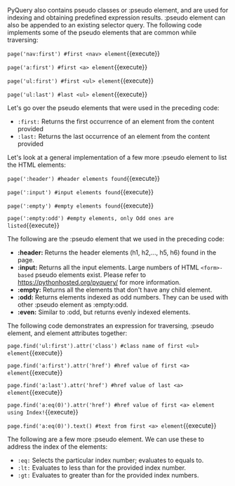 
PyQuery also contains pseudo classes or :pseudo element, and are used for indexing and obtaining predefined expression results. :pseudo element can also be appended to an existing selector query. The following code implements some of the pseudo elements that are common while traversing:

`page('nav:first') #first <nav> element`{{execute}}

`page('a:first') #first <a> element`{{execute}}

`page('ul:first') #first <ul> element`{{execute}}

`page('ul:last') #last <ul> element`{{execute}}

Let's go over the pseudo elements that were used in the preceding code:

- `:first:` Returns the first occurrence of an element from the content provided
- `:last:` Returns the last occurrence of an element from the content provided

Let's look at a general implementation of a few more :pseudo element to list the HTML elements:

`page(':header') #header elements found`{{execute}}

`page(':input') #input elements found`{{execute}}

`page(':empty') #empty elements found`{{execute}}

`page(':empty:odd') #empty elements, only Odd ones are listed`{{execute}}


The following are the :pseudo element that we used in the preceding code:

- **:header:** Returns the header elements (h1, h2,..., h5, h6) found in the page.
- **:input:** Returns all the input elements. Large numbers of HTML `<form>-based` pseudo elements exist. Please refer to https://pythonhosted.org/pyquery/ for more information.
- **:empty:** Returns all the elements that don't have any child element.
- **:odd:** Returns elements indexed as odd numbers. They can be used with other :pseudo element as :empty:odd.
- **:even:** Similar to :odd, but returns evenly indexed elements.

The following code demonstrates an expression for traversing, :pseudo element, and element attributes together:


`page.find('ul:first').attr('class') #class name of first <ul> element`{{execute}}

`page.find('a:first').attr('href') #href value of first <a> element`{{execute}}

`page.find('a:last').attr('href') #href value of last <a> element`{{execute}}

`page.find('a:eq(0)').attr('href') #href value of first <a> element using Index!`{{execute}}

`page.find('a:eq(0)').text() #text from first <a> element`{{execute}}

The following are a few more :pseudo element. We can use these to address the index of the elements:

- `:eq:` Selects the particular index number; evaluates to equals to.
- `:lt:` Evaluates to less than for the provided index number.
- `:gt:` Evaluates to greater than for the provided index numbers.
 
